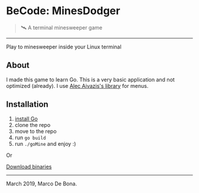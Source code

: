# BeCode: MinesDodger

> 🛰️ A terminal minesweeper game

---

Play to minesweeper inside your Linux terminal

## About

I made this game to learn Go. This is a very basic application and not optimized (already).
I use [Alec Aivazis's library](https://github.com/AlecAivazis/survey) for menus.

## Installation

1. [install Go](https://golang.org/doc/install)
2. clone the repo
3. move to the repo
4. run `go build`
5. run `./goMine` and enjoy :)

Or

[Download binaries](https://github.com/AnarionBe/MinesDodger/releases)

---

March 2019, Marco De Bona.
